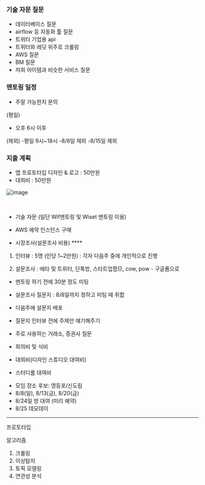 ### 기술 자문 질문
- 데이터베이스 질문
- airflow 등 자동화 툴 질문
- 트위터 기업용 api 
- 트위터와 레딧 위주로 크롤링
- AWS 질문
- BM 질문
- 저희 아이템과 비슷한 서비스 질문

### 멘토링 일정
- 주말 가능한지 문의 

(평일)
- 오후 6시 이후

(제외)
-평일 9시~18시
-8/6일 제외
-8/15일 제외



### 지출 계획
- 앱 프로토타입 디자인 & 로고 : 50만원
- 대외비 : 50만원


![image](https://user-images.githubusercontent.com/73813367/127762144-d3cf83a2-6a1a-4981-9405-f676399c18a1.png)

<br>

- 기술 자문 (일단 Wif멘토링 및 Wiset 멘토링 이용)
 
- AWS  예약 인스턴스 구매 

- 시장조사(설문조사 비용) ****
1) 인터뷰 : 5명 (인당 1~2만원) : 각자 다음주 중에 개인적으로 진행


2) 설문조사 : 에타 및 트위터, 단톡방, 스타트업팜므, cow, pow - 구글폼으로 


- 멘토링 하기 전에 30분 정도 미팅


- 설문조사 질문지 : 8/8일까지 정하고 미팅 때 취합
- 다음주에 설문지 배포

- 질문지 
인터뷰 전에 주제만 얘기해주기
* 주로 사용하는 거래소, 증권사 질문


- 회의비 및 식비 
- 대외비(디자인 스튜디오 대여비)

- 스터디룸 대여비

* 모임 장소 후보: 영등포/신도림 
* 8/8(일), 8/13(금), 8/20(금)
* 8/24일 방 대여 (미리 예약)
* 8/25 데모데이

---

프로토타입


알고리즘

1. 크롤링
2. 이상탐지
3. 토픽 모델링
4. 연관성 분석
